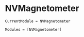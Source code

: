 # NVMagnetometer

```@meta
CurrentModule = NVMagnetometer
```

```@autodocs
Modules = [NVMagnetometer]
```
